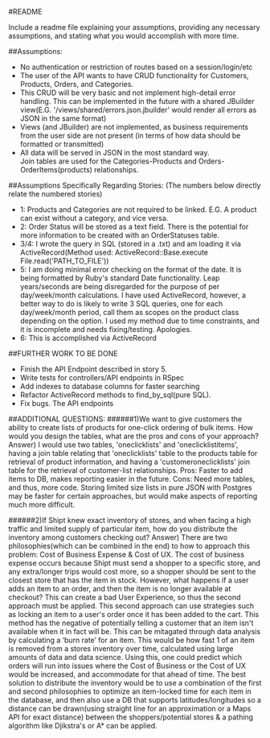 #README

Include a readme file explaining your assumptions, providing any necessary assumptions,
and stating what you would accomplish with more time.

##Assumptions:
* No authentication or restriction of routes based on a session/login/etc <br/>
* The user of the API wants to have CRUD functionality for Customers, Products, Orders, and Categories. <br/>
* This CRUD will be very basic and not implement high-detail error handling. This can be implemented in the future with a shared JBuilder view(E.G. '/views/shared/errors.json.jbuilder' would render all errors as JSON in the same format)<br/>
* Views (and JBuilder) are not implemented, as business requirements from the user side are not present (in terms of how data should be formatted or transmitted)<br/>
* All data will be served in JSON in the most standard way.<br/>
Join tables are used for the Categories-Products and Orders-OrderItems(products) relationships.

##Assumptions Specifically Regarding Stories:
(The numbers below directly relate the numbered stories)
* 1: Products and Categories are not required to be linked. E.G. A product can exist without a category, and vice versa.<br/>
* 2: Order Status will be stored as a text field. There is the potential for more information to be created with an OrderStatuses table.<br/>
* 3/4: I wrote the query in SQL (stored in a .txt) and am loading it via ActiveRecord(Method used: ActiveRecord::Base.execute File.read('PATH_TO_FILE'))<br/>
* 5: I am doing minimal error checking on the format of the date. It is being formatted by Ruby's standard Date functionality. Leap years/seconds are being disregarded for the purpose of per day/week/month calculations. I have used ActiveRecord, however, a better way to do is likely to write 3 SQL queries, one for each day/week/month period, call them as scopes on the product class depending on the option. I used my method due to time constraints, and it is incomplete and needs fixing/testing. Apologies.
* 6: This is accomplished via ActiveRecord

##FURTHER WORK TO BE DONE
* Finish the API Endpoint described in story 5.
* Write tests for controllers/API endpoints in RSpec
* Add indexes to database columns for faster searching
* Refactor ActiveRecord methods to find_by_sql(pure SQL).
* Fix bugs. The API endpoints

##ADDITIONAL QUESTIONS:
######1)We want to give customers the ability to create lists of products for one-click ordering of bulk items. How would you design the tables, what are the pros and cons of your approach?
  Answer) I would use two tables, 'oneclicklists' and 'oneclicklistitems', having a join table relating that 'oneclicklists' table to the products table for retrieval of product information, and having a 'customeroneclicklists' join table for the retrieval of customer-list relationships. Pros: Faster to add items to DB, makes reporting easier in the future. Cons: Need more tables, and thus, more code. Storing limited size lists in pure JSON with Postgres may be faster for certain approaches, but would make aspects of reporting much more difficult.


######2)If Shipt knew exact inventory of stores, and when facing a high traffic and limited supply of particular item, how do you distribute the inventory among customers checking out?
  Answer) There are two philosophies(which can be combined in the end) to how to approach this problem: Cost of Business Expense & Cost of UX. The cost of business expense occurs because Shipt must send a shopper to a specific store, and any extra/longer trips would cost more, so a shopper should be sent to the closest store that has the item in stock. However, what happens if a user adds an item to an order, and then the item is no longer available at checkout? This can create a bad User Experience, so thus the second approach must be applied. This second approach can use strategies such as locking an item to a user's order once it has been added to the cart. This method has the negative of potentially telling a customer that an item isn't available when it in fact will be. This can be mitagated through data analysis by calculating a ‘burn rate’ for an item. This would be how fast 1 of an item is removed from a stores inventory over time, calculated using large amounts of data and data science. Using this, one could predict which orders will run into issues where the Cost of Business or the Cost of UX would be increased, and accommodate for that ahead of time. The best solution to distribute the inventory would be to use a combination of the first and second philosophies to optimize an item-locked time for each item in the database, and then also use a DB that supports latitudes/longitudes so a distance can be drawn(using straight line for an approximation or a Maps API for exact distance) between the shoppers/potential stores & a pathing algorithm like Djikstra's or A* can be applied.
